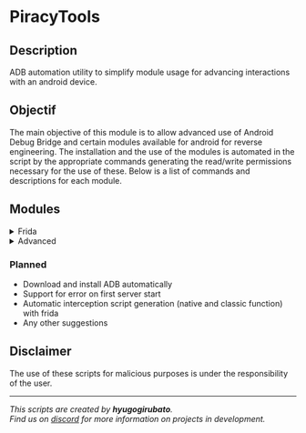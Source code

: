 # PiracyTools

## Description
ADB automation utility to simplify module usage for advancing interactions with an android device.

## Objectif
The main objective of this module is to allow advanced use of Android Debug Bridge and certain modules available for android for reverse engineering. The installation and the use of the modules is automated in the script by the appropriate commands generating the read/write permissions necessary for the use of these. Below is a list of commands and descriptions for each module.


## Modules
<details><summary>Frida</summary>

> https://frida.re/  
> Dynamic instrumentation toolkit for developers, reverse-engineers, and security researchers.

| Command                         | Permission | Description                           |
|:-------------------------------:|:----------:|:-------------------------------------:|
| `ptools frida status`           | shell      | Show frida status                     |
| `ptools frida install server`   | root       | Install frida server                  |
| `ptools frida install pip`      | root       | Install frida pip                     |
| `ptools frida uninstall server` | root       | Uninstall frida server                |
| `ptools frida uninstall pip`    | root       | Uninstall frida pip                   |
| `ptools frida start`            | root       | Start frida service                   |
| `ptools frida stop`             | root       | stop frida service                    |
| `ptools frida pinning $PACKAGE` | root       | Bypass SSL pinning for an application |
</details>

<details><summary>Advanced</summary>

> https://developer.android.com/studio/command-line/adb  
> Programming tool used for debugging Android-based devices.

| Command                  | Permission | Description                                   |
|:------------------------:|:----------:|:---------------------------------------------:|
| `ptools adv pkg`         | shell      | Application lists                             |
| `ptools adv pkg $NAME`   | shell      | Lists apps by name                            |
| `ptools adv wifi`        | root       | Wifi networks already connected with password |
| `ptools adv db $PACKAGE` | root       | sqlite3 database of an application            |
</details>

### Planned
- Download and install ADB automatically
- Support for error on first server start
- Automatic interception script generation (native and classic function) with frida
- Any other suggestions

## Disclaimer
The use of these scripts for malicious purposes is under the responsibility of the user.

---
*This scripts are created by __hyugogirubato__.  
Find us on [discord](https://discord.com/invite/g6JzYbh) for more information on projects in development.*
